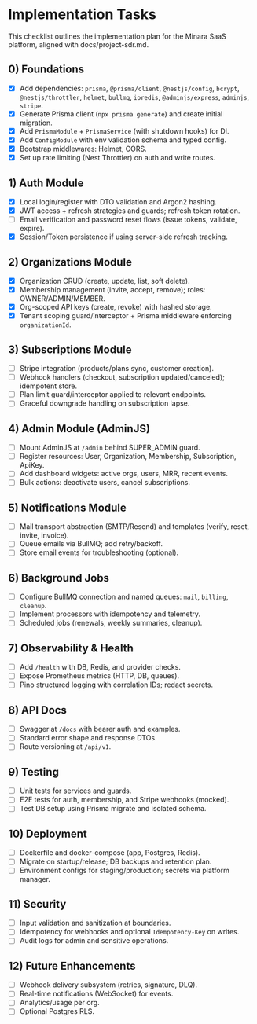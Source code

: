 # Implementation Tasks

This checklist outlines the implementation plan for the Minara SaaS platform, aligned with docs/project-sdr.md.

## 0) Foundations
- [X] Add dependencies: `prisma`, `@prisma/client`, `@nestjs/config`, `bcrypt`, `@nestjs/throttler`, `helmet`, `bullmq`, `ioredis`, `@adminjs/express`, `adminjs`, `stripe`.
- [X] Generate Prisma client (`npx prisma generate`) and create initial migration.
- [X] Add `PrismaModule` + `PrismaService` (with shutdown hooks) for DI.
- [X] Add `ConfigModule` with env validation schema and typed config.
- [X] Bootstrap middlewares: Helmet, CORS.
- [X] Set up rate limiting (Nest Throttler) on auth and write routes.

## 1) Auth Module
- [X] Local login/register with DTO validation and Argon2 hashing.
- [X] JWT access + refresh strategies and guards; refresh token rotation.
- [ ] Email verification and password reset flows (issue tokens, validate, expire).
- [X] Session/Token persistence if using server-side refresh tracking.

## 2) Organizations Module
- [x] Organization CRUD (create, update, list, soft delete).
- [x] Membership management (invite, accept, remove); roles: OWNER/ADMIN/MEMBER.
- [x] Org-scoped API keys (create, revoke) with hashed storage.
- [x] Tenant scoping guard/interceptor + Prisma middleware enforcing `organizationId`.

## 3) Subscriptions Module
- [ ] Stripe integration (products/plans sync, customer creation).
- [ ] Webhook handlers (checkout, subscription updated/canceled); idempotent store.
- [ ] Plan limit guard/interceptor applied to relevant endpoints.
- [ ] Graceful downgrade handling on subscription lapse.

## 4) Admin Module (AdminJS)
- [ ] Mount AdminJS at `/admin` behind SUPER_ADMIN guard.
- [ ] Register resources: User, Organization, Membership, Subscription, ApiKey.
- [ ] Add dashboard widgets: active orgs, users, MRR, recent events.
- [ ] Bulk actions: deactivate users, cancel subscriptions.

## 5) Notifications Module
- [ ] Mail transport abstraction (SMTP/Resend) and templates (verify, reset, invite, invoice).
- [ ] Queue emails via BullMQ; add retry/backoff.
- [ ] Store email events for troubleshooting (optional).

## 6) Background Jobs
- [ ] Configure BullMQ connection and named queues: `mail`, `billing`, `cleanup`.
- [ ] Implement processors with idempotency and telemetry.
- [ ] Scheduled jobs (renewals, weekly summaries, cleanup).

## 7) Observability & Health
- [ ] Add `/health` with DB, Redis, and provider checks.
- [ ] Expose Prometheus metrics (HTTP, DB, queues).
- [ ] Pino structured logging with correlation IDs; redact secrets.

## 8) API Docs
- [ ] Swagger at `/docs` with bearer auth and examples.
- [ ] Standard error shape and response DTOs.
- [ ] Route versioning at `/api/v1`.

## 9) Testing
- [ ] Unit tests for services and guards.
- [ ] E2E tests for auth, membership, and Stripe webhooks (mocked).
- [ ] Test DB setup using Prisma migrate and isolated schema.

## 10) Deployment
- [ ] Dockerfile and docker-compose (app, Postgres, Redis).
- [ ] Migrate on startup/release; DB backups and retention plan.
- [ ] Environment configs for staging/production; secrets via platform manager.

## 11) Security
- [ ] Input validation and sanitization at boundaries.
- [ ] Idempotency for webhooks and optional `Idempotency-Key` on writes.
- [ ] Audit logs for admin and sensitive operations.

## 12) Future Enhancements
- [ ] Webhook delivery subsystem (retries, signature, DLQ).
- [ ] Real-time notifications (WebSocket) for events.
- [ ] Analytics/usage per org.
- [ ] Optional Postgres RLS.

